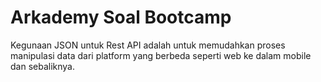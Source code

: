 # Arkademy Soal Bootcamp

Kegunaan JSON untuk Rest API adalah untuk memudahkan proses manipulasi data dari platform yang berbeda seperti web ke dalam mobile dan sebaliknya.
